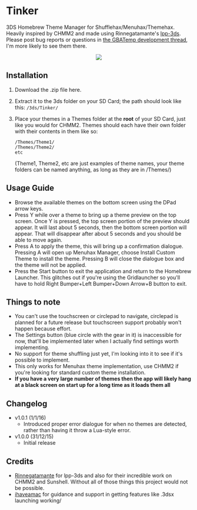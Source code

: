 # Tinker
3DS Homebrew Theme Manager for Shufflehax/Menuhax/Themehax. Heavily inspired by CHMM2 and made using Rinnegatamante's [lpp-3ds](https://gbatemp.net/threads/release-lua-player-plus-3ds-lpp-3ds-lua-interpreter-for-3ds.384202/). Please post bug reports or questions in [the GBATemp development thread](https://gbatemp.net/threads/tinker-shuffle-menuhax-theme-manager.407445/), I'm more likely to see them there.

<p align="center">
  <img src="https://i.imgur.com/751cheX.png">
</p>

## Installation
1. Download the .zip file here.
2. Extract it to the 3ds folder on your SD Card; the path should look like this: `/3ds/Tinker/`
3. Place your themes in a Themes folder at the __root__ of your SD Card, just like you would for CHMM2. Themes should each have their own folder with their contents in them like so:
   
   ```
   /Themes/Theme1/
   /Themes/Theme2/
   etc
   ```
  
   (Theme1, Theme2, etc are just examples of theme names, your theme folders can be named anything, as long as they are in /Themes/)

## Usage Guide
* Browse the available themes on the bottom screen using the DPad arrow keys.
* Press Y while over a theme to bring up a theme preview on the top screen. Once Y is pressed, the top screen portion of the preview should appear. It will last about 5 seconds, then the bottom screen portion will appear. That will disappear after about 5 seconds and you should be able to move again.
* Press A to apply the theme, this will bring up a confirmation dialogue. Pressing A will open up Menuhax Manager, choose Install Custom Theme to install the theme. Pressing B will close the dialogue box and the theme will not be applied.
* Press the Start button to exit the application and return to the Homebrew Launcher. This glitches out if you're using the Gridlauncher so you'll have to hold Right Bumper+Left Bumper+Down Arrow+B button to exit.

## Things to note
* You can't use the touchscreen or circlepad to navigate, circlepad is planned for a future release but touchscreen support probably won't happen because effort.
* The Settings button (blue circle with the gear in it) is inaccessible for now, that'll be implemented later when I actually find settings worth implementing.
* No support for theme shuffling just yet, I'm looking into it to see if it's possible to implement.
* This only works for Menuhax theme implementation, use CHMM2 if you're looking for standard custom theme installation.
* __If you have a very large number of themes then the app will likely hang at a black screen on start up for a long time as it loads them all__

## Changelog
* v1.0.1 (1/1/16)
  * Introduced proper error dialogue for when no themes are detected, rather than having it throw a Lua-style error.
* v1.0.0 (31/12/15)
  * Initial release

## Credits
* [Rinnegatamante](https://gbatemp.net/members/rinnegatamante.356821/) for lpp-3ds and also for their incredible work on CHMM2 and Sunshell. Without all of those things this project would not be possible.
* [ihaveamac](https://gbatemp.net/members/ihaveamac.364799/) for guidance and support in getting features like .3dsx launching working/
